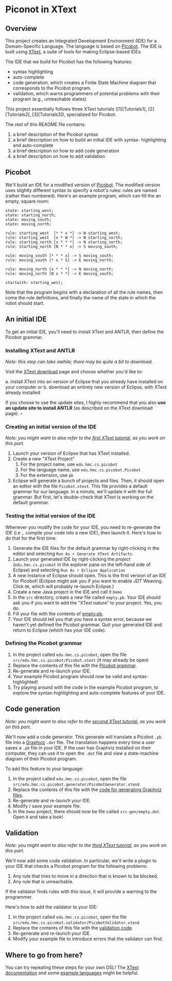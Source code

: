 # Piconot in XText

[Picobot]: https://www.cs.hmc.edu/picobot/
[XText]: https://eclipse.org/Xtext/
[Eclipse]: https://www.eclipse.org
[Graphviz]: http://www.graphviz.org/
[Tutorial1]: https://eclipse.org/Xtext/documentation/101_five_minutes.html
[Tutorial2]: https://eclipse.org/Xtext/documentation/102_domainmodelwalkthrough.html
[Tutorial3]: https://eclipse.org/Xtext/documentation/103_domainmodelnextsteps.html
[XTextDownload]: https://eclipse.org/Xtext/download.html

[ExampleFile]: /files/empty.pb
[PicobotGrammar]: /files/Picobot.xtext
[GraphvizGenerator]: /files/PicobotGenerator.xtend
[PicobotValidator]: /files/PicobotValidator.xtend

[XTextDocs]: https://eclipse.org/Xtext/documentation/index.html
[XTextExamples]: https://github.com/xtext/seven-languages-xtext

## Overview

This project creates an Integrated Development Environment (IDE) for a 
Domain-Specific Language. The language is based on [Picobot]. The IDE is built
using [XText], a suite of tools for making Eclipse-based IDEs. 

The IDE that we build for Picobot has the following features:

   + syntax highlighting
   + auto-complete
   + code generation, which creates a Finite State Machine diagram that
   corresponds to the Picobot program.
   + validation, which warns programmers of potential problems with their
   program (e.g., unreachable states)

This project essentially follows three XText tutorials ([1][Tutorials1], 
[2][Tutorials2], [3][Tutorials3]), specialized for Picobot.

The rest of this README file contains:

   1. a brief description of the Picobot syntax
   1. a brief description on how to build an initial IDE with syntax-
   highlighting and auto-complete
   1. a brief description on how to add code generation
   1. a brief description on how to add validation

## Picobot

We'll build an IDE for a modified version of [Picobot]. The modified version
uses slightly different syntax to specify a robot's rules: rules are named
(rather than numbered). Here's an example program, which can fill the an empty,
square room:

```
state: starting_west;
state: starting_north;
state: moving_south;
state: moving_north;

rule: starting_west  [* * x *] -> W starting_west;    
rule: starting_west  [x * W *] -> N starting_north;   
rule: starting_north [x * * *] -> N starting_north;  
rule: starting_north [N * * x] -> S moving_south;

rule: moving_south [* * * x] -> S moving_south;
rule: moving_south [* x * S] -> E moving_north;

rule: moving_north [x * * *] -> N moving_north;
rule: moving_north [N x * *] -> E moving_south;

startwith: starting_west;

```

Note that the program begins with a declaration of all the rule names, then come
the rule definitions, and finally the name of the state in which the robot
should start.


## An initial IDE

To get an initial IDE, you'll need to install XText and ANTLR, then define the
Picobot grammar.

### Installing XText and ANTLR
_Note: this step can take awhile; there may be quite a bit to download._

Visit the [XText download][XTextDownload] page and choose whether you'd like to:

   a. install XText into an version of Eclipse that you already have installed
   on your computer _or_
   b. download an entirely new version of Eclipse, with XText already installed

If you choose to use the update sites, I highly recommend that you also **use an
update site to install ANTLR** (as described on the XText download page).
‣
### Creating an initial version of the IDE

_Note: you might want to also refer to the [first XText tutorial][Tutorial1], as
you work on this part._

   1. Launch your version of Eclipse that has XText installed.
   1. Create a new "XText Project"
      1. For the project name, use `edu.hmc.cs.picobot`
      1. For the language name, use `edu.hmc.cs.picobot.Picobot`
      1. For the extension, use `pb`
   1. Eclipse will generate a bunch of projects and files. Then, it should open
   an editor with the file `Picobot.xtext`. This file provides a default grammar
   for our language. In a minute, we'll update it with the full grammar. But 
   first, let's double-check that XText is working on the default grammar.

### Testing the initial version of the IDE

Whenever you modify the code for your IDE, you need to re-generate the IDE (i.e
,. compile your code into a new IDE), then launch it. Here's how to do that for
the first time:

   1. Generate the IDE files for the default grammar by right-clicking in the
   editor and selecting `Run As ‣ Generate XText Artifacts`.
   1. Launch your generated IDE by right-clicking the _project_ 
   (`edu.hmc.cs.picobot` in the explorer pane on the left-hand side of 
   Eclipse) and selecting `Run As ‣ Eclipse Application`
   1. A _new_ instance of Eclipse should open. This is the first version of 
   an IDE for Picobot! (Eclipse might ask you if you want to enable JDT
   Weaving. Click `OK`, which will probably re-launch Eclipse.)
   1. Create a new Java project in the IDE and call it `Demo`
   1. In the `src` directory, create a new file called `empty.pb`. Your IDE
   should ask you if you want to add the "XText nature" to your project. Yes,
   you do.
   1. Fill your file with the contents of [empty.pb][ExampleFile].
   1. Your IDE should tell you that you have a syntax error, because we haven't
   yet defined the Picobot grammar. Quit your generated IDE and return to
   Eclipse (which has your IDE code).

### Defining the Picobot grammar

   1. In the project called `edu.hmc.cs.picobot`, open the file 
   `src/edu.hmc.cs.picobot/Picobot.xtext` (it may already be open)
   1. Replace the contents of this file with the 
   [Picobot grammar][PicobotGrammar].
   1. Re-generate and re-launch your IDE.
   1. Your example Picobot program should now be valid and syntax-highlighted!
   1. Try playing around with the code in the example Picobot program, to
   explore the syntax-highlighting and auto-complete features of your IDE.

## Code generation

_Note: you might want to also refer to the [second XText tutorial][Tutorial2], as
you work on this part._

We'll now add a code generator. This generate will translate a Picobot `.pb` 
file into a [Graphviz][Graphviz] `.dot` file. The translation happens every time
a user saves a `.pb` file in your IDE. If the user has Graphviz installed on
their computer, they can use it to open the `.dot` file and view a state-machine
diagram of their Picobot program.

To add this feature to your language:

   1. In the project called `edu.hmc.cs.picobot`, open the file 
   `src/edu.hmc.cs.picobot.generator/PicobotGenerator.xtend`
   1. Replace the contents of this file with the [code for generating Graphviz
   files][GraphvizGenerator].
   1. Re-generate and re-launch your IDE.
   1. Modify / save your example file.
   1. In the `Demo` project, there should now be file called 
   `src-gen/empty.dot`. Open it and take a look!

## Validation

_Note: you might want to also refer to the [third XText tutorial][Tutorial3], as
you work on this part._

We'll now add some code validation. In particular, we'll write a plugin to your
IDE that checks a Picobot program for the following problems:

   1. Any rule that tries to move in a direction that is known to be blocked.
   1. Any rule that is unreachable.

If the validator finds rules with this issue, it will provide a warning to the
programmer.

Here's how to add the validator to your IDE:

   1. In the project called `edu.hmc.cs.picobot`, open the file 
   `src/edu.hmc.cs.picobot.validator/PicobotValidator.xtend`
   1. Replace the contents of this file with the 
   [validation code][PicobotValidator].
   1. Re-generate and re-launch your IDE.
   1. Modify your example file to introduce errors that the validator can find.

## Where to go from here?
You can try repeating these steps for your own DSL! The
[XText documentation][XTextDocs] and some [example languages][XTextExamples]
might be helpful.

